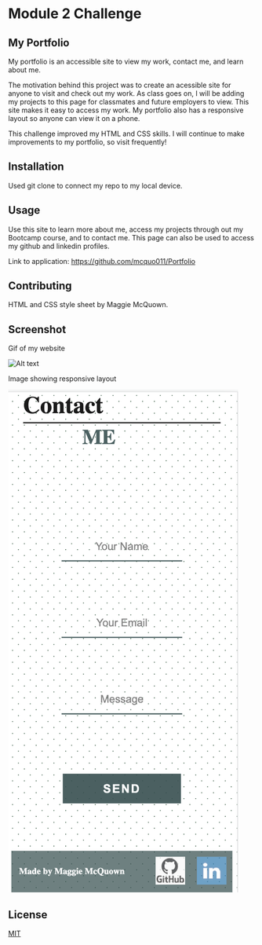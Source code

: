 # Module 2 Challenge

## My Portfolio

My portfolio is an accessible site to view my work, contact me, and learn about me.

The motivation behind this project was to create an acessible site for anyone to visit and check out my work. As class goes on, I will be adding my projects to this page for classmates and future employers to view. This site makes it easy to access my work. My portfolio also has a responsive layout so anyone can view it on a phone. 

This challenge improved my HTML and CSS skills. I will continue to make improvements to my portfolio, so visit frequently! 

## Installation

Used git clone to connect my repo to my local device. 

## Usage

Use this site to learn more about me, access my projects through out my Bootcamp course, and to contact me. This page can also be used to access my github and linkedin profiles.

Link to application: https://github.com/mcquo011/Portfolio

## Contributing

HTML and CSS style sheet by Maggie McQuown. 

## Screenshot

Gif of my website

![Alt text](/Assets/images/My%20Portfolio.gif?raw=true "Screenshot of App")

Image showing responsive layout

![Alt text](/Assets/images/responsive.png?raw=true "Screenshot of App")

## License

[MIT](https://choosealicense.com/licenses/mit/)